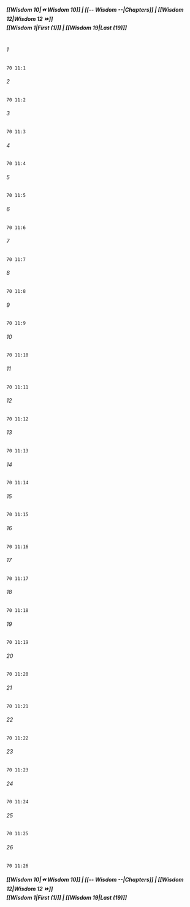 
##### **[[Wisdom 10|⏪ Wisdom 10]] | [[-- Wisdom --|Chapters]] | [[Wisdom 12|Wisdom 12 ⏩]]**<br>**[[Wisdom 1|First (1)]] | [[Wisdom 19|Last (19)]]**<br><br>

###### 1
``` verse
70 11:1
```
###### 2
``` verse
70 11:2
```
###### 3
``` verse
70 11:3
```
###### 4
``` verse
70 11:4
```
###### 5
``` verse
70 11:5
```
###### 6
``` verse
70 11:6
```
###### 7
``` verse
70 11:7
```
###### 8
``` verse
70 11:8
```
###### 9
``` verse
70 11:9
```
###### 10
``` verse
70 11:10
```
###### 11
``` verse
70 11:11
```
###### 12
``` verse
70 11:12
```
###### 13
``` verse
70 11:13
```
###### 14
``` verse
70 11:14
```
###### 15
``` verse
70 11:15
```
###### 16
``` verse
70 11:16
```
###### 17
``` verse
70 11:17
```
###### 18
``` verse
70 11:18
```
###### 19
``` verse
70 11:19
```
###### 20
``` verse
70 11:20
```
###### 21
``` verse
70 11:21
```
###### 22
``` verse
70 11:22
```
###### 23
``` verse
70 11:23
```
###### 24
``` verse
70 11:24
```
###### 25
``` verse
70 11:25
```
###### 26
``` verse
70 11:26
```

##### **[[Wisdom 10|⏪ Wisdom 10]] | [[-- Wisdom --|Chapters]] | [[Wisdom 12|Wisdom 12 ⏩]]**<br>**[[Wisdom 1|First (1)]] | [[Wisdom 19|Last (19)]]**
